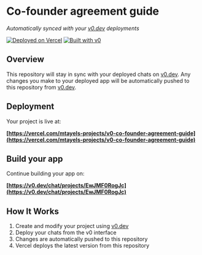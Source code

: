 # Co-founder agreement guide

*Automatically synced with your [v0.dev](https://v0.dev) deployments*

[![Deployed on Vercel](https://img.shields.io/badge/Deployed%20on-Vercel-black?style=for-the-badge&logo=vercel)](https://vercel.com/mtayels-projects/v0-co-founder-agreement-guide)
[![Built with v0](https://img.shields.io/badge/Built%20with-v0.dev-black?style=for-the-badge)](https://v0.dev/chat/projects/EwJMF0RogJc)

## Overview

This repository will stay in sync with your deployed chats on [v0.dev](https://v0.dev).
Any changes you make to your deployed app will be automatically pushed to this repository from [v0.dev](https://v0.dev).

## Deployment

Your project is live at:

**[https://vercel.com/mtayels-projects/v0-co-founder-agreement-guide](https://vercel.com/mtayels-projects/v0-co-founder-agreement-guide)**

## Build your app

Continue building your app on:

**[https://v0.dev/chat/projects/EwJMF0RogJc](https://v0.dev/chat/projects/EwJMF0RogJc)**

## How It Works

1. Create and modify your project using [v0.dev](https://v0.dev)
2. Deploy your chats from the v0 interface
3. Changes are automatically pushed to this repository
4. Vercel deploys the latest version from this repository